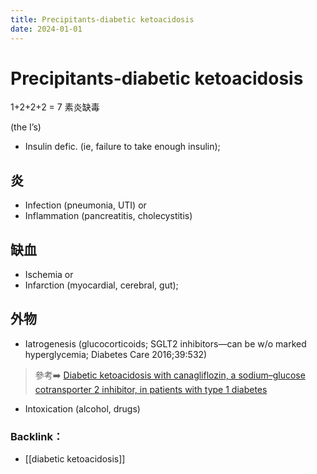 ```yaml
---
title: Precipitants-diabetic ketoacidosis
date: 2024-01-01
---
```

# Precipitants-diabetic ketoacidosis

1+2+2+2 = 7
素炎缺毒

(the I’s)
* Insulin defic. (ie, failure to take enough insulin);

## 炎

* Infection (pneumonia, UTI) or
* Inflammation (pancreatitis, cholecystitis)

## 缺血

* Ischemia or
* Infarction (myocardial, cerebral, gut);

## 外物

* Iatrogenesis (glucocorticoids; SGLT2 inhibitors—can be w/o marked hyperglycemia; Diabetes Care 2016;39:532)

> 參考➡️ [Diabetic ketoacidosis with canagliflozin, a sodium–glucose cotransporter 2 inhibitor, in patients with type 1 diabetes](https://diabetesjournals.org/care/article-abstract/39/4/532/28927)
* Intoxication (alcohol, drugs)

### Backlink：

- [[diabetic ketoacidosis]]
